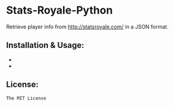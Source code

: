 # Stats-Royale-Python

Retrieve player info from http://statsroyale.com/ in a JSON format.

## Installation & Usage:

- 

-

## License:

`The MIT License`
